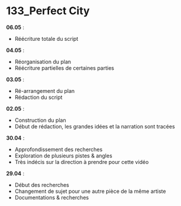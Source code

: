 # 133_Perfect City

**06.05** :
- Réécriture totale du script

**04.05** : 
- Réorganisation du plan
- Réécriture partielles de certaines parties

**03.05** :
- Ré-arrangement du plan
- Rédaction du script

**02.05** :
- Construction du plan
- Début de rédaction, les grandes idées et la narration sont tracées

**30.04** :
- Approfondissement des recherches
- Exploration de plusieurs pistes & angles
- Très indécis sur la direction à prendre pour cette vidéo

**29.04** :
- Début des recherches
- Changement de sujet pour une autre pièce de la même artiste
- Documentations & recherches
